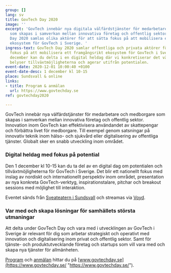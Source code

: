 ```yaml
---
group: []
lang: sv
title: GovTech Day 2020
image: ''
excerpt: 'GovTech innebär nya digitala välfärdstjänster för medarbetare och medborgare
  som skapas i samverkan mellan innovativa företag och offentlig sektor. På GovTech
  Day 2020 samlas olika aktörer för att sätta fokus på att mobilisera ett framgångsrikt
  ekosystem för GovTech i Sverige. '
ingress-text: GovTech Day 2020 samlar offentliga och privata aktörer för att sätta
  fokus på att mobilisera ett framgångsrikt ekosystem för GovTech i Sverige. Den 1
  december kan du delta i en digital heldag där vi konkretiserar det växande ekosystemet,
  belyser tillväxtmöjligheterna och agerar utifrån potentialen.
event-date: 2020-12-01 10:00:40 +0100
event-date-desc: 1 december kl 10-15
place: Sundsvall & online
links:
- title: Program & anmälan
  url: https://www.govtechday.se
ref: govtechday2020

---
```

GovTech innebär nya välfärdstjänster för medarbetare och medborgare som skapas i samverkan mellan innovativa företag och offentlig sektor. Innovation inom GovTech kan effektivisera användandet av skattepengar och förbättra livet för medborgare. Till exempel genom satsningar på innovativ teknik inom hälso- och sjukvård eller digitalisering av offentliga tjänster. Globalt sker en snabb utveckling inom området.

### Digital heldag med fokus på potential

Den 1 december kl 10-15 kan du ta del av en digital dag om potentialen och tillväxtmöjligheterna för GovTech i Sverige. Det blir ett nationellt fokus med inslag av nordiskt och internationellt perspektiv inom området, presentation av nya konkreta GovTech-verktyg, inspirationstalare, pitchar och breakout sessions med möjlighet till interaktion.

Eventet sänds från [Sveateatern i Sundsvall](https://sundsvall.se/uppleva-och-gora/boka-lokal-och-anlaggning/scenservice-evenemangslokaler/vara-arenor/teaterkvarteret/sveateatern/) och streamas via [Voyd](https://voyd.se/creators/govtech-day).

### Var med och skapa lösningar för samhällets största utmaningar

Att delta under GovTech Day och vara med i utvecklingen av GovTech i Sverige är relevant för dig som arbetar strategiskt och operativt med innovation och digitalisering inom privat och offentlig sektor. Samt för tjänste- och produktutvecklande företag och startups som vill vara med och skapa nya tjänster för allmänheten.

[Program](https://www.govtechday.se/program-2020) och [anmälan](https://www.govtechday.se/anmalan) hittar du på [www.govtechday.se](https://www.govtechday.se/ "https://www.govtechday.se/").